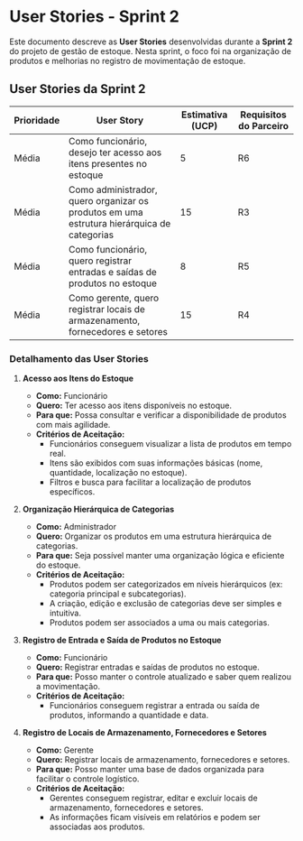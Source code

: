 # User Stories - Sprint 2

Este documento descreve as **User Stories** desenvolvidas durante a **Sprint 2** do projeto de gestão de estoque. Nesta sprint, o foco foi na organização de produtos e melhorias no registro de movimentação de estoque.

## User Stories da Sprint 2

| **Prioridade** | **User Story**                                                                                         | **Estimativa (UCP)** | **Requisitos do Parceiro** |
|----------------|--------------------------------------------------------------------------------------------------------|----------------------|----------------------------|
| Média          | Como funcionário, desejo ter acesso aos itens presentes no estoque                                      | 5                    | R6                         |
| Média          | Como administrador, quero organizar os produtos em uma estrutura hierárquica de categorias              | 15                   | R3                         |
| Média          | Como funcionário, quero registrar entradas e saídas de produtos no estoque                              | 8                    | R5                         |
| Média          | Como gerente, quero registrar locais de armazenamento, fornecedores e setores                           | 15                   | R4                         |

### Detalhamento das User Stories

1. **Acesso aos Itens do Estoque**
   - **Como:** Funcionário
   - **Quero:** Ter acesso aos itens disponíveis no estoque.
   - **Para que:** Possa consultar e verificar a disponibilidade de produtos com mais agilidade.
   - **Critérios de Aceitação:**
     - Funcionários conseguem visualizar a lista de produtos em tempo real.
     - Itens são exibidos com suas informações básicas (nome, quantidade, localização no estoque).
     - Filtros e busca para facilitar a localização de produtos específicos.

2. **Organização Hierárquica de Categorias**
   - **Como:** Administrador
   - **Quero:** Organizar os produtos em uma estrutura hierárquica de categorias.
   - **Para que:** Seja possível manter uma organização lógica e eficiente do estoque.
   - **Critérios de Aceitação:**
     - Produtos podem ser categorizados em níveis hierárquicos (ex: categoria principal e subcategorias).
     - A criação, edição e exclusão de categorias deve ser simples e intuitiva.
     - Produtos podem ser associados a uma ou mais categorias.

3. **Registro de Entrada e Saída de Produtos no Estoque**
   - **Como:** Funcionário
   - **Quero:** Registrar entradas e saídas de produtos no estoque.
   - **Para que:** Posso manter o controle atualizado e saber quem realizou a movimentação.
   - **Critérios de Aceitação:**
     - Funcionários conseguem registrar a entrada ou saída de produtos, informando a quantidade e data.
    
4. **Registro de Locais de Armazenamento, Fornecedores e Setores**
   - **Como:** Gerente
   - **Quero:** Registrar locais de armazenamento, fornecedores e setores.
   - **Para que:** Posso manter uma base de dados organizada para facilitar o controle logístico.
   - **Critérios de Aceitação:**
     - Gerentes conseguem registrar, editar e excluir locais de armazenamento, fornecedores e setores.
     - As informações ficam visíveis em relatórios e podem ser associadas aos produtos.
